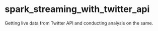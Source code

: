 # spark_streaming_with_twitter_api
Getting live data from Twitter API and conducting analysis on the same.
